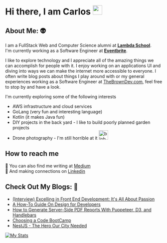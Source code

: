 # Hi there, I am Carlos  <img src="https://emojis.slackmojis.com/emojis/images/1482353634/1516/developers.gif?1482353634" width="30" height="30" />


## About Me:  :alien:
I am a FullStack Web and Computer Science alumni at **[Lambda School](https://lambdaschool.com/)**. </br>
I'm currently working as a Software Engineer at **[Eventbrite](https://www.eventbrite.com/)**.

I like to explore technology and I appreciate all of the amazing things we can accomplish for people with it. I enjoy working on an applications UI and diving into ways we can make the internet more accessible to everyone. I often write blog posts about things I play around with or my general experiences working as a Software Engineer at [TheBrownDev.com](https://www.thebrowndev.com/), feel free to stop by and have a look.

I'm currently exploring some of the following interests
* AWS infrastructure and cloud services
* GoLang (very fun and interesting language)
* Kotlin (it makes Java fun)
* DIY projects in the back yard - I like to build poorly planned garden projects
* Drone photography - I'm still horrible at it <img alt="blob sweat random" title="blob sweat random" loading="lazy" src="https://emojis.slackmojis.com/emojis/images/1643512993/49350/blob-sweat.gif?1643512993" width="30" height="30">

## How to reach me
:pencil:  You can also find me writing at [Medium](https://medium.com/@clantigua954) </br>
:handshake: And making connections on [Linkedin](https://www.linkedin.com/in/carlos-lantigua/)

## Check Out My Blogs: :rocket:
- [(Interview) Excelling in Front End Development: It's All About Passion](https://www.singlestoneconsulting.com/blog/excelling-in-frontend-development/)</br>
- [A How-To Guide On Design for Developers](https://www.singlestoneconsulting.com/blog/a-how-to-guide-on-design-for-developers/)</br>
- [How to Generate Server-Side PDF Reports With Puppeteer, D3, and Handlebars](https://medium.com/javascript-in-plain-english/how-to-generate-server-side-pdf-reports-with-puppeteer-d3-and-handlebars-97bc8ed38a53)</br>
- [Choosing a Code BootCamp](https://medium.com/@clantigua954/choosing-a-code-bootcamp-4f9334f71e5c)
- [NestJS - The Hero Our City Needed](https://medium.com/dev-genius/nestjs-the-hero-our-city-needed-b5fb854ba879)

[![My Stats](https://github-readme-stats.vercel.app/api?username=clantigua2&show_icons=true&theme=algolia)](https://github.com/clantigua2/github-readme-stats)
